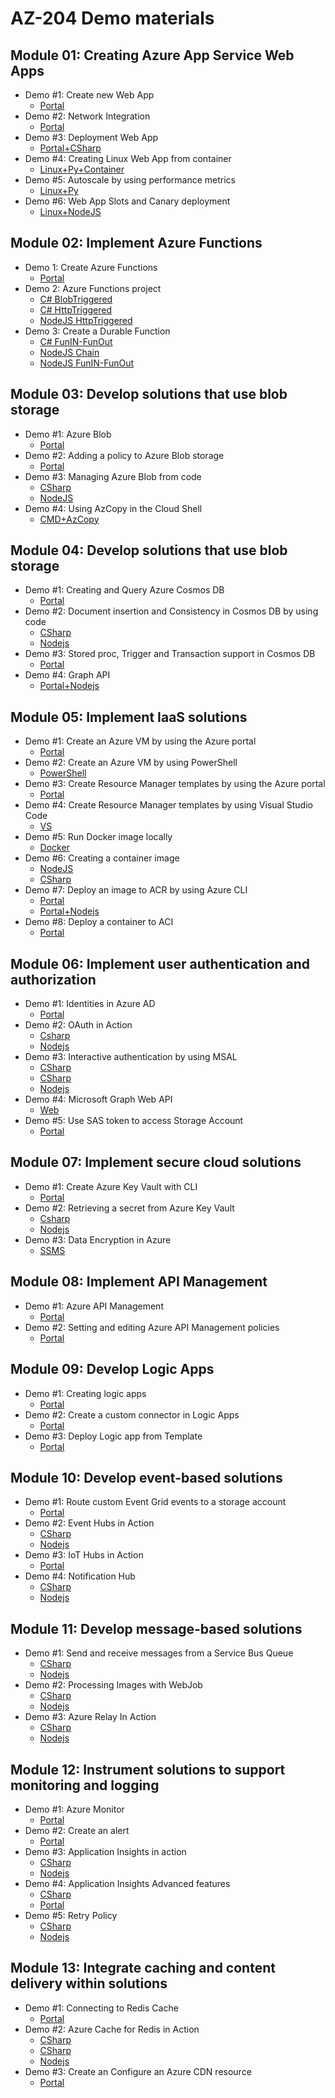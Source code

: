 # AZ-204 Demo materials

## Module 01: Creating Azure App Service Web Apps

- Demo #1: Create new Web App 
  - [Portal](/M01/Demo%20%231%20-%20Just%20WebApp/Demo.md)
- Demo #2: Network Integration
  - [Portal](/M01/Demo%20%232%20-%20TrafficManager/Demo.md)
- Demo #3: Deployment Web App 
  - [Portal+CSharp](/M01/Demo%20%233%20-%20CD%20WebApp/Demo.md)
- Demo #4: Creating Linux Web App from container 
  - [Linux+Py+Container](/M01/Demo%20%234%20-%20Linux%20py/Demo.md)
- Demo #5: Autoscale by using performance metrics
  - [Linux+Py](/M01/Demo%20%235%20-%20Autoscale/Demo.md)
- Demo #6: Web App Slots and Canary deployment
  - [Linux+NodeJS](/M01/Demo%20%236%20-%20Slot/Demo.md)

## Module 02: Implement Azure Functions

- Demo 1: Create Azure Functions 
  - [Portal](/M02/Demo%20%231%20Function/Demo.md)
- Demo 2: Azure Functions project 
  - [C# BlobTriggered](/M02/Demo%20%232%20FunctionProject/CSharpDemo1.md) 
  - [C# HttpTriggered](/M02/Demo%20%232%20FunctionProject/CSharpDemo2.md) 
  - [NodeJS HttpTriggered](/M02/Demo%20%232%20FunctionProject/NodeJSDemo.md)
- Demo 3: Create a Durable Function 
  - [C# FunIN-FunOut](/M02/Demo%20%233%20DurableFunction/Demo-csharp.md)
  - [NodeJS Chain](/M02/Demo%20%233%20DurableFunction/Demo-nodejs1.md) 
  - [NodeJS FunIN-FunOut](/M02/Demo%20%233%20DurableFunction/Demo-nodejs2.md)


## Module 03: Develop solutions that use blob storage

- Demo #1: Azure Blob
  - [Portal](/M03/Demo%20%231%20New%20Blob/Demo.md)
- Demo #2: Adding a policy to Azure Blob storage
  - [Portal](/M03/Demo%20%232%20BlobPolicy/Demo.md)
- Demo #3: Managing Azure Blob from code 
  - [CSharp](/M03/Demo%20%233%20BobProj/Demo-CSharp.md)
  - [NodeJS](/M03/Demo%20%233%20BobProj/Demo-Nodejs.md)
- Demo #4: Using AzCopy in the Cloud Shell
  - [CMD+AzCopy](/M03/Demo%20%234%20AzCopy/Demo.md)


## Module 04: Develop solutions that use blob storage

- Demo #1: Creating and Query Azure Cosmos DB
  - [Portal](/M04/Demo%20%231%20CreateCosmosDb/Demo.md)
- Demo #2: Document insertion and Consistency in Cosmos DB by using code
  - [CSharp](/M04/Demo%20%232%20CosmosPrj/Demo-CSharp.md)
  - [Nodejs](/M04/Demo%20%232%20CosmosPrj/Demo-Nodejs.md)
- Demo #3: Stored proc, Trigger and Transaction support in Cosmos DB
  - [Portal](/M04/Demo%20%233%20SP,Triggers/Demo.md)
- Demo #4: Graph API
  - [Portal+Nodejs](/M04/Demo%20%234%20Graph/Demo.md)

## Module 05: Implement IaaS solutions

- Demo #1: Create an Azure VM by using the Azure portal
  - [Portal](/M05/Demo%20%231%20-%20VM/Demo.md)
- Demo #2: Create an Azure VM by using PowerShell
  - [PowerShell](/M05/Demo%20%232%20-%20PS%20VM/Demo.md)
- Demo #3: Create Resource Manager templates by using the Azure portal
  - [Portal](/M05/Demo%20%233%20-%20Template%20Portal/Demo.md)
- Demo #4: Create Resource Manager templates by using Visual Studio Code
  - [VS](/M05/Demo%20%234%20-%20Template%20VSCode/Demo.md)
- Demo #5: Run Docker image locally
  - [Docker](/M05/Demo%20%235%20-%20Docker%20Local/Demo.md)
- Demo #6: Creating a container image
  - [NodeJS](/M05/Demo%20%236%20-%20Docker%20Img/Demo-Nodejs.md)
  - [CSharp](/M05/Demo%20%236%20-%20Docker%20Img/Demo-CSharp.md)
- Demo #7: Deploy an image to ACR by using Azure CLI
  - [Portal](/M05/Demo%20%237%20-%20ACR/Demo.md)
  - [Portal+Nodejs](/M05/Demo%20%237%20-%20ACR/Demo-extra.md)
- Demo #8: Deploy a container to ACI
  - [Portal](/M05/Demo%20%238%20-%20ACI/Demo.md)


## Module 06: Implement user authentication and authorization

- Demo #1: Identities in Azure AD
  - [Portal](/M06/Demo%20%231%20-%20Identities/Demo.md)
- Demo #2: OAuth in Action
  - [Csharp](/M06/Demo%20%232%20-%20OAuthADAL/Demo-scharp.md)
  - [Nodejs](/M06/Demo%20%232%20-%20OAuthADAL/Demo-nodejs.md)
- Demo #3: Interactive authentication by using MSAL
  - [CSharp](/M06/Demo%20%233%20-%20MSAL/Demo-csharp1.md)
  - [CSharp](/M06/Demo%20%233%20-%20MSAL/Demo-csharp2.md)
  - [Nodejs](/M06/Demo%20%233%20-%20MSAL/Demo-nodejs.md)
- Demo #4: Microsoft Graph Web API
  - [Web](/M06/Demo%20%234%20-%20Graph/Demo.md)
- Demo #5: Use SAS token to access Storage Account
  - [Portal](/M06/Demo%20%235%20-%20SAS/Demo.md)


## Module 07: Implement secure cloud solutions

- Demo #1: Create Azure Key Vault  with CLI
  - [Portal](/M07/Demo%20%231%20-%20Keyvault/Demo.md)
- Demo #2: Retrieving a secret from Azure Key Vault 
  - [Csharp](/M07/Demo%20%232%20-%20ReadSecreet/Demo-csharp.md)
  - [Nodejs](/M07/Demo%20%232%20-%20ReadSecreet/Demo-nodejs.md)
- Demo #3: Data Encryption in Azure
  - [SSMS](/M07/Demo%20%233%20-%20AlwaysEncrypt/Demo.md)

## Module 08: Implement API Management

- Demo #1: Azure API Management
  - [Portal](/M08/Demo%20%231%20-%20APIM/Demo.md)
- Demo #2: Setting and editing Azure API Management policies
  - [Portal](/M08/Demo%20%232%20-%20API%20Policy/Demo.md)

## Module 09: Develop Logic Apps

- Demo #1: Creating logic apps
  - [Portal](/M09/Demo%20%231%20-%20Logic%20App/Demo.md)
- Demo #2: Create a custom connector in Logic Apps
  - [Portal](/M09/Demo%20%232%20-%20CustomConnector/Demo.md)
- Demo #3: Deploy Logic app from Template
  - [Portal](/M09/Demo%20%233%20-%20Deploying%20Logic%20App/Demo.md)

## Module 10: Develop event-based solutions

- Demo #1: Route custom Event Grid events to a storage account
  - [Portal](/M10/Demo%20%231%20-%20EventGrid/Demo.md)
- Demo #2: Event Hubs in Action
  - [CSharp](/M10/Demo%20%232%20-%20EventHub/Demo-csharp.md)
  - [Nodejs](/M10/Demo%20%232%20-%20EventHub/Demo-nodejs.md)
- Demo #3: IoT Hubs in Action
  - [Portal](/M10/Demo%20%233%20-%20IoTHub/Demo.md)
- Demo #4: Notification Hub
  - [CSharp](/M10/Demo%20%234%20-%20NHub/Demo-Csharp.md)
  - [Nodejs](/M10/Demo%20%234%20-%20NHub/Demo-Nodejs.md)

## Module 11: Develop message-based solutions

- Demo #1: Send and receive messages from a Service Bus Queue
  - [CSharp](/M11/Demo%20%231%20-%20ServiceBus/Demo-csharp.md)
  - [Nodejs](/M11/Demo%20%231%20-%20ServiceBus/Demo-nodejs.md)
- Demo #2: Processing Images with WebJob
  - [CSharp](/M11/Demo%20%232%20-%20Queue/Demo-csharp.md)
  - [Nodejs](/M11/Demo%20%232%20-%20Queue/Demo-nodejs.md)
- Demo #3: Azure Relay In Action
  - [CSharp](/M11/Demo%20%233%20-%20Relay/Demo-csharp.md)
  - [Nodejs](/M11/Demo%20%233%20-%20Relay/Demo-nodejs.md)


## Module 12: Instrument solutions to support monitoring and logging

- Demo #1: Azure Monitor
  - [Portal](/M12/Demo%20%231%20-%20Monitor/Demo.md)
- Demo #2: Create an alert
  - [Portal](/M12/Demo%20%232%20-%20Alerts/Demo.md)
- Demo #3: Application Insights in action
  - [CSharp](/M12/Demo%20%233%20-%20AI%20Action/Demo-csharp.md)
  - [Nodejs](/M12/Demo%20%233%20-%20AI%20Action/Demo-nodejs.md)
- Demo #4: Application Insights Advanced features
  - [CSharp](/M12/Demo%20%234%20-%20AI%20Advanced/Demo.md)
  - [Portal](/M12/Demo%20%234%20-%20AI%20Advanced/Demo-map.md)
- Demo #5: Retry Policy
  - [CSharp](/M12/Demo%20%235%20-%20Retry/Demo-scharp.md)
  - [Nodejs](/M12/Demo%20%235%20-%20Retry/Demo-nodejs.md)


## Module 13: Integrate caching and content delivery within solutions

- Demo #1: Connecting to Redis Cache
  - [Portal](/M13/Demo%20%231%20-%20Redis/Demo.md)
- Demo #2: Azure Cache for Redis in Action
  - [CSharp](/M13/Demo%20%232%20-%20Redis%20Code/Demo-csharp.md)
  - [CSharp](/M13/Demo%20%232%20-%20Redis%20Code/Demo-session.md)
  - [Nodejs](/M13/Demo%20%232%20-%20Redis%20Code/Demo-nodejs.md)
- Demo #3: Create an Configure an Azure CDN resource
  - [Portal](/M13/Demo%20%233%20-%20CDN/Demo.md)